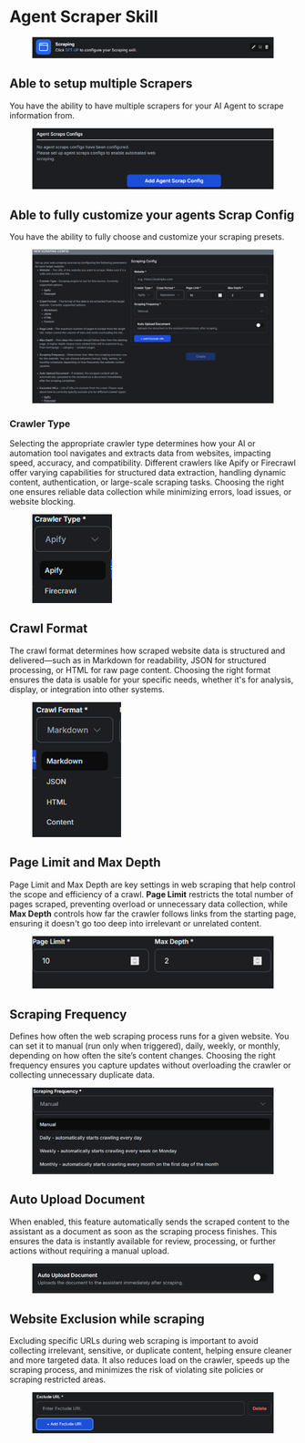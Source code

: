 # Agent Scraper Skill

<figure><img src="../../.gitbook/assets/image (19) (1).png" alt=""><figcaption></figcaption></figure>

## Able to setup multiple Scrapers

You have the ability to have multiple scrapers for your AI Agent to scrape information from.

<figure><img src="../../.gitbook/assets/image (12) (1).png" alt=""><figcaption></figcaption></figure>

## Able to fully customize your agents Scrap Config

You have the ability to fully choose and customize your scraping presets.

<figure><img src="../../.gitbook/assets/image (5) (1).png" alt=""><figcaption></figcaption></figure>

### Crawler Type

Selecting the appropriate crawler type determines how your AI or automation tool navigates and extracts data from websites, impacting speed, accuracy, and compatibility. Different crawlers like Apify or Firecrawl offer varying capabilities for structured data extraction, handling dynamic content, authentication, or large-scale scraping tasks. Choosing the right one ensures reliable data collection while minimizing errors, load issues, or website blocking.

<figure><img src="../../.gitbook/assets/image (14) (1).png" alt=""><figcaption></figcaption></figure>

## Crawl Format

The crawl format determines how scraped website data is structured and delivered—such as in Markdown for readability, JSON for structured processing, or HTML for raw page content. Choosing the right format ensures the data is usable for your specific needs, whether it's for analysis, display, or integration into other systems.

<figure><img src="../../.gitbook/assets/image (16) (1).png" alt=""><figcaption></figcaption></figure>

## Page Limit and Max Depth

Page Limit and Max Depth are key settings in web scraping that help control the scope and efficiency of a crawl. **Page Limit** restricts the total number of pages scraped, preventing overload or unnecessary data collection, while **Max Depth** controls how far the crawler follows links from the starting page, ensuring it doesn't go too deep into irrelevant or unrelated content.

<figure><img src="../../.gitbook/assets/image (17) (1).png" alt=""><figcaption></figcaption></figure>

## Scraping Frequency

Defines how often the web scraping process runs for a given website. You can set it to manual (run only when triggered), daily, weekly, or monthly, depending on how often the site’s content changes. Choosing the right frequency ensures you capture updates without overloading the crawler or collecting unnecessary duplicate data.

<figure><img src="../../.gitbook/assets/image (1) (1) (1).png" alt="" width="548"><figcaption></figcaption></figure>

## Auto Upload Document

When enabled, this feature automatically sends the scraped content to the assistant as a document as soon as the scraping process finishes. This ensures the data is instantly available for review, processing, or further actions without requiring a manual upload.

<figure><img src="../../.gitbook/assets/image (2) (1) (1).png" alt="" width="545"><figcaption></figcaption></figure>

## Website Exclusion while scraping

Excluding specific URLs during web scraping is important to avoid collecting irrelevant, sensitive, or duplicate content, helping ensure cleaner and more targeted data. It also reduces load on the crawler, speeds up the scraping process, and minimizes the risk of violating site policies or scraping restricted areas.

<figure><img src="../../.gitbook/assets/image (18) (1).png" alt=""><figcaption></figcaption></figure>

